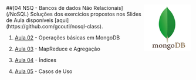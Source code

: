<img src="/zImagens/mongodb.png" align="right" />
##[04 NSQ - Bancos de dados Não Relacionais](/NoSQL)
Soluções dos exercícios propostos nos Slides de Aula disponíveis [aqui](https://github.com/gcouti/nosql-class).

1. [Aula 02](/NoSQL/Aula02) - Operações básicas em MongoDB

2. [Aula 03](/NoSQL/Aula03) - MapReduce e Agregação

3. [Aula 04](/NoSQL/Aula04) - Índices

4. [Aula 05](/NoSQL/Aula05) - Casos de Uso
